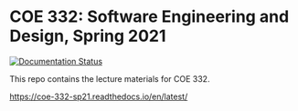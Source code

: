 # COE 332: Software Engineering and Design, Spring 2021

[![Documentation Status](https://readthedocs.org/projects/coe-332-sp21/badge/?version=latest)](https://coe-332-sp21.readthedocs.io/en/latest/?badge=latest)


This repo contains the lecture materials for COE 332.

https://coe-332-sp21.readthedocs.io/en/latest/


